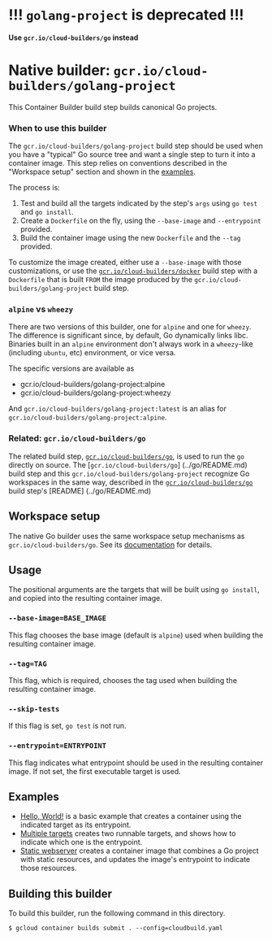 # !!! `golang-project` is deprecated !!!

**Use `gcr.io/cloud-builders/go` instead**

# Native builder: `gcr.io/cloud-builders/golang-project`

This Container Builder build step builds canonical Go projects.

### When to use this builder

The `gcr.io/cloud-builders/golang-project` build step should be used when you
have a "typical" Go source tree and want a single step to turn it into a
container image. This step relies on conventions described in the "Workspace
setup" section and shown in the [examples](examples).

The process is:

1.  Test and build all the targets indicated by the step's `args` using `go
    test` and `go install`.
1.  Create a `Dockerfile` on the fly, using the `--base-image` and
    `--entrypoint` provided.
1.  Build the container image using the new `Dockerfile` and the `--tag`
    provided.

To customize the image created, either use a `--base-image` with those
customizations, or use the [`gcr.io/cloud-builders/docker`](../docker/README.md)
build step with a `Dockerfile` that is built `FROM` the image produced by
the `gcr.io/cloud-builders/golang-project` build step.

### `alpine` vs `wheezy`

There are two versions of this builder, one for `alpine` and one for `wheezy`.
The difference is significant since, by default, Go dynamically links libc.
Binaries built in an `alpine` environment don't always work in a `wheezy`-like
(including `ubuntu`, etc) environment, or vice versa.

The specific versions are available as

  - gcr.io/cloud-builders/golang-project:alpine
  - gcr.io/cloud-builders/golang-project:wheezy

And `gcr.io/cloud-builders/golang-project:latest` is an alias for
`gcr.io/cloud-builders/golang-project:alpine`.

### Related: `gcr.io/cloud-builders/go`

The related build step, [`gcr.io/cloud-builders/go`](../go/README.md), is used
to run the `go` directly on source. The [`gcr.io/cloud-builders/go`]
(../go/README.md) build step and this `gcr.io/cloud-builders/golang-project`
recognize Go workspaces in the same way, described in the
[`gcr.io/cloud-builders/go`](../go/README.md) build step's [README]
(../go/README.md)

## Workspace setup

The native Go builder uses the same workspace setup mechanisms as
`gcr.io/cloud-builders/go`. See its [documentation](../go/README.md) for
details.

## Usage

The positional arguments are the targets that will be built using `go install`,
and copied into the resulting container image.

### `--base-image=BASE_IMAGE`

This flag chooses the base image (default is `alpine`) used when building the
resulting container image.

### `--tag=TAG`

This flag, which is required, chooses the tag used when building the resulting
container image.

### `--skip-tests`

If this flag is set, `go test` is not run.

### `--entrypoint=ENTRYPOINT`

This flag indicates what entrypoint should be used in the resulting container
image. If not set, the first executable target is used.

## Examples

-   [Hello, World!](examples/hello_world) is a basic example that creates a
    container using the indicated target as its entrypoint.
-   [Multiple targets](examples/multi_bin) creates two runnable targets, and
    shows how to indicate which one is the entrypoint.
-   [Static webserver](examples/static_webserver) creates a container image that
    combines a Go project with static resources, and updates the image's
    entrypoint to indicate those resources.

## Building this builder

To build this builder, run the following command in this directory.

    $ gcloud container builds submit . --config=cloudbuild.yaml
